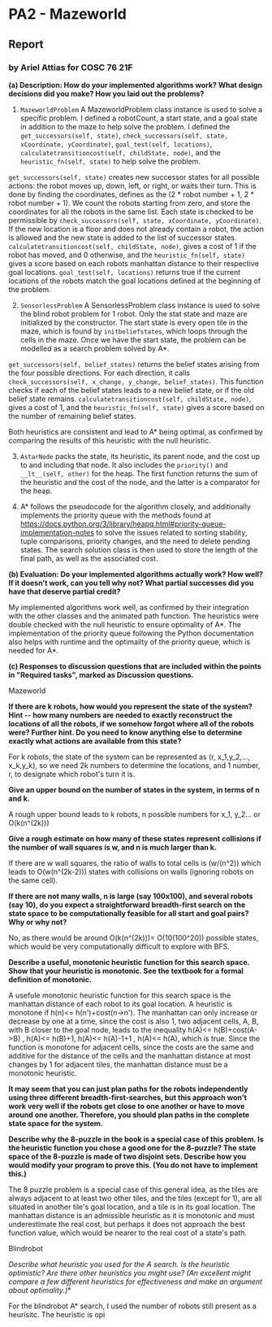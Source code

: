 # PA2 - Mazeworld
## Report
### by Ariel Attias for COSC 76 21F

**(a) Description: How do your implemented algorithms work? What design decisions did you make? How you laid out the problems?**

1. `MazeworldProblem`
  A MazeworldProblem class instance is used to solve a specific problem. I defined a robotCount, a start state, and a goal state in addition to the maze to help solve the problem. 
  I defined the `get_successors(self, state)`, `check_successors(self, state, xCoordinate, yCoordinate)`, `goal_test(self, locations)`, `calculatetransitioncost(self, childState, node)`, and the `heuristic_fn(self, state)` to help solve the problem.
  
  `get_successors(self, state)` creates new successor states for all possible actions: the robot moves up, down, left, or right, or waits their turn.
  This is done by finding the coordinates, defines as the (2 * robot number + 1, 2 * robot number + 1). We count the robots starting from zero, and store the coordinates for all the robots in the same list.
  Each state is checked to be permissible by `check_successors(self, state, xCoordinate, yCoordinate)`. If  the new location is a floor and does not already contain a robot, the action is allowed and the new state is added to the list of successor states.
  `calculatetransitioncost(self, childState, node)`, gives a cost of 1 if the robot has moved, and 0 otherwise, and the `heuristic_fn(self, state)` gives a score based on each robots manhattan distance to their respective goal locations.
  `goal_test(self, locations)` returns true if the current locations of the robots match the goal locations defined at the beginning of the problem.
  
2. `SensorlessProblem`
A SensorlessProblem class instance is used to solve the blind robot problem for 1 robot. Only the stat state and maze are initialized by the constructor. The start state is every open tile in the maze, which is found by `initbeliefstates`, which loops through the cells in the maze. Once we have the start state, the problem can be modelled as a search problem solved by A*.

`get_successors(self, belief_states)` returns the belief states arising from the four possible directions. For each direction, it calls `check_successors(self, x_change, y_change, belief_states)`. This function checks if each of the belief states leads to a new belief state, or if the old belief state remains.
`calculatetransitioncost(self, childState, node)`, gives a cost of 1, and the `heuristic_fn(self, state)` gives a score based on the number of remaining belief states.

Both heuristics are consistent and lead to A* being optimal, as confirmed by comparing the results of this heuristic with the null heuristic.

3. `AstarNode` packs the state, its heuristic, its parent node, and the cost up to and including that node. It also includes the `priority()` and `__lt__(self, other)` for the heap. The first function returns the sum of the heuristic and the cost of the node, and the latter is a comparator for the heap.

4. A* follows the pseudocode for the algorithm closely, and additionally implements the priority queue with the methods found at https://docs.python.org/3/library/heapq.html#priority-queue-implementation-notes to solve the issues related to sorting stability, tuple comparisons, priority changes, and the need to delete pending states. The search solution class is then used to store the length of the final path, as well as the associated cost.

**(b) Evaluation: Do your implemented algorithms actually work? How well? If it doesn’t work, can you tell why not? What partial successes did you have that deserve partial credit?**

My implemented algorithms work well, as confirmed by their integration with the other classes and the animated path function. The heuristics were double checked with the null heuristic to ensure optimality of A*. The implementation of the priority queue following the Python documentation also helps with runtime and the optimailty of the priority queue, which is needed for A*.

**(c) Responses to discussion questions that are included within the points in "Required tasks", marked as Discussion questions.**

Mazeworld

**If there are k robots, how would you represent the state of the system? Hint -- how many numbers are needed to exactly reconstruct the locations of all the robots, if we somehow forgot where all of the robots were? Further hint. Do you need to know anything else to determine exactly what actions are available from this state?**

  For k robots, the state of the system can be represented as (r, x_1,y_2,..., x_k,y_k), so we need 2k numbers to determine the locations, and 1 number, r, to designate which robot's turn it is. 

**Give an upper bound on the number of states in the system, in terms of n and k.**

  A rough upper bound leads to k robots, n possible numbers for x_1, y_2... or O(k(n^(2k)))

**Give a rough estimate on how many of these states represent collisions if the number of wall squares is w, and n is much larger than k.**

  If there are w wall squares, the ratio of walls to total cells is (w/(n^2)) which leads to O(w(n^(2k-2))) states with collisions on walls (ignoring robots on the same cell).

**If there are not many walls, n is large (say 100x100), and several  robots (say 10), do you expect a straightforward breadth-first search on the state space to be computationally feasible for all start and goal pairs? Why or why not?**

No, as there would be around O(k(n^(2k)))= O(10(100^20)) possible states, which would be very computationally difficult to explore with BFS.

**Describe a useful, monotonic heuristic function for this search space. Show that your heuristic is monotonic. See the textbook for a formal definition of monotonic.**

  A usefule monotonic heuristic function for this search space is the manhattan distance of each robot to its goal location. A heuristic is monotone if h(n)<= h(n')+cost(n->n'). The manhattan can only increase or decrease by one at a time, since the cost is also 1, two adjacent cells, A, B, with B closer to the goal node, leads to the inequality h(A)<= h(B)+cost(A->B) , h(A)<= h(B)+1, h(A)<= h(A)-1+1 ,  h(A)<= h(A), which is true. Since the function is monotone for adjacent cells, since the costs are the same and additive for the distance of the cells and the manhattan distance at most changes by 1 for adjacent tiles, the manhattan distance must be a monotonic heuristic.

**It may seem that you can just plan paths for the robots independently using three different breadth-first-searches, but this approach won't work very well if the robots get close to one another or have to move around one another. Therefore, you should plan paths in the complete state space for the system.**

**Describe why the 8-puzzle in the book is a special case of this problem. Is the heuristic function you chose a good one for the 8-puzzle?
The state space of the 8-puzzle is made of two disjoint sets.  Describe how you would modify your program to prove this. (You do not have to implement this.)**

  The 8 puzzle problem is a special case of this general idea, as the tiles are always adjacent to at least two other tiles, and the tiles (except for 1), are all situated in another tile's goal location, and a tile is in its goal location. The manhattan distance is an admissible heuristic as it is monotonic and must underestimate the real cost, but perhaps it does not approach the best function value, which would be nearer to the real cost of a state's path.

Blindrobot

**Describe what heuristic you used for the A* search. Is the heuristic optimistic? Are there other heuristics you might use? (An excellent might compare a few different heuristics for effectiveness and make an argument about optimality.)**

For the blindrobot A* search, I used the number of robots still present as a heurisitc. The heuristic is opi


